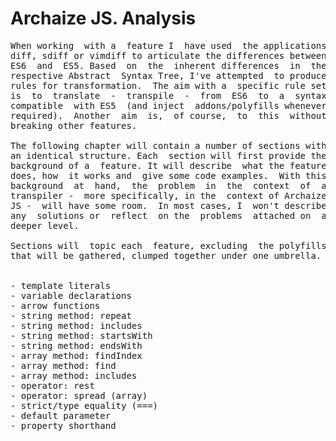 # Archaize JS. Analysis
<pre>
When working  with a  feature I  have used  the applications
diff, sdiff or vimdiff to articulate the differences between
ES6  and  ES5. Based  on  the  inherent differences  in  the
respective Abstract  Syntax Tree, I've attempted  to produce
rules for transformation.  The aim with a  specific rule set
is  to  translate  -  transpile  -  from  ES6  to  a  syntax
compatible  with ES5  (and inject  addons/polyfills whenever
required).  Another  aim  is,  of course,  to  this  without
breaking other features.

The following chapter will contain a number of sections with
an identical structure. Each  section will first provide the
background of a  feature. It will describe  what the feature
does, how  it works and  give some code examples.  With this
background  at  hand,  the  problem  in  the  context  of  a
transpiler -  more specifically, in the  context of Archaize
JS -  will have some room.  In most cases, I  won't describe
any  solutions or  reflect  on the  problems  attached on  a
deeper level.

Sections will  topic each  feature, excluding  the polyfills
that will be gathered, clumped together under one umbrella.


- template literals
- variable declarations
- arrow functions
- string method: repeat
- string method: includes
- string method: startsWith
- string method: endsWith
- array method: findIndex
- array method: find
- array method: includes
- operator: rest
- operator: spread (array)
- strict/type equality (===)
- default parameter
- property shorthand























</pre>
